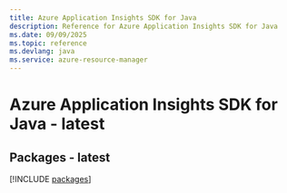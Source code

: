 ```yaml
---
title: Azure Application Insights SDK for Java
description: Reference for Azure Application Insights SDK for Java
ms.date: 09/09/2025
ms.topic: reference
ms.devlang: java
ms.service: azure-resource-manager
---
```

# Azure Application Insights SDK for Java - latest
## Packages - latest
[!INCLUDE [packages](application-insights-index.md)]